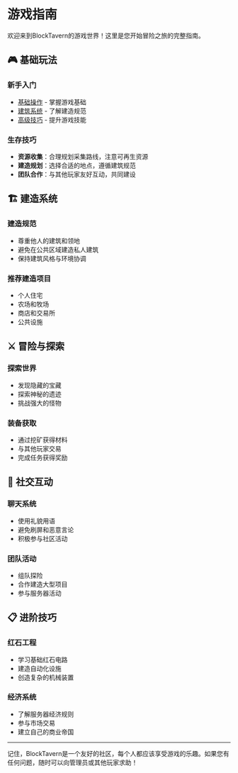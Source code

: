 # 游戏指南

欢迎来到BlockTavern的游戏世界！这里是您开始冒险之旅的完整指南。

## 🎮 基础玩法

### 新手入门
- [基础操作](./basic-gameplay.md) - 掌握游戏基础
- [建筑系统](./building-system.md) - 了解建造规范
- [高级技巧](./advanced.md) - 提升游戏技能

### 生存技巧
- **资源收集**：合理规划采集路线，注意可再生资源
- **建造规划**：选择合适的地点，遵循建筑规范
- **团队合作**：与其他玩家友好互动，共同建设

## 🏗️ 建造系统

### 建造规范
- 尊重他人的建筑和领地
- 避免在公共区域建造私人建筑
- 保持建筑风格与环境协调

### 推荐建造项目
- 个人住宅
- 农场和牧场
- 商店和交易所
- 公共设施

## ⚔️ 冒险与探索

### 探索世界
- 发现隐藏的宝藏
- 探索神秘的遗迹
- 挑战强大的怪物

### 装备获取
- 通过挖矿获得材料
- 与其他玩家交易
- 完成任务获得奖励

## 🤝 社交互动

### 聊天系统
- 使用礼貌用语
- 避免刷屏和恶意言论
- 积极参与社区活动

### 团队活动
- 组队探险
- 合作建造大型项目
- 参与服务器活动

## 📋 进阶技巧

### 红石工程
- 学习基础红石电路
- 建造自动化设施
- 创造复杂的机械装置

### 经济系统
- 了解服务器经济规则
- 参与市场交易
- 建立自己的商业帝国

---

记住，BlockTavern是一个友好的社区，每个人都应该享受游戏的乐趣。如果您有任何问题，随时可以向管理员或其他玩家求助！